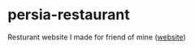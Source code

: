 # persia-restaurant

Resturant website I made for friend of mine ([website](https://persia-restaurant.herokuapp.com/))
